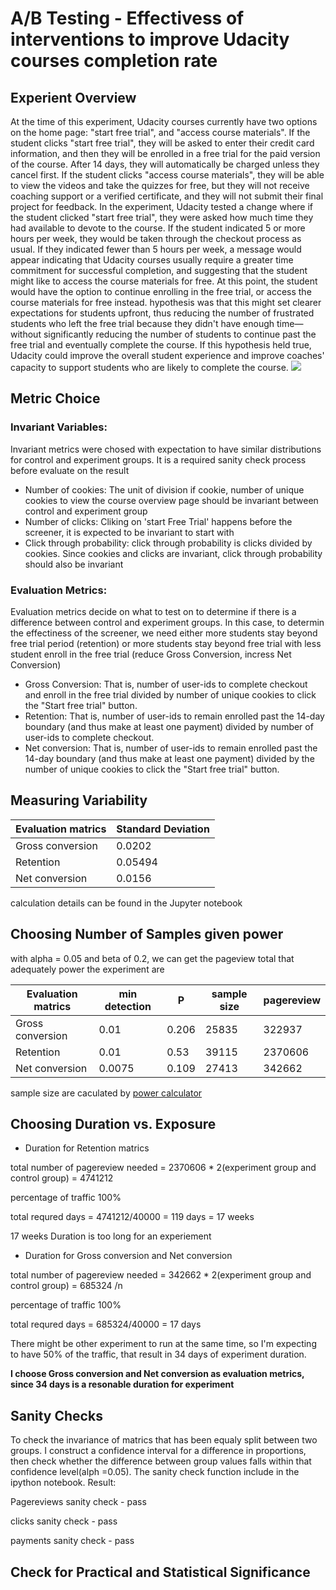 # A/B Testing - Effectivess of interventions to improve Udacity courses completion rate

## Experient Overview
At the time of this experiment, Udacity courses currently have two options on the home page: "start free trial", 
and "access course materials". If the student clicks "start free trial", they will be asked to enter their credit card information, 
and then they will be enrolled in a free trial for the paid version of the course. After 14 days, they will automatically be charged 
unless they cancel first. If the student clicks "access course materials", they will be able to view the videos and take the quizzes for 
free, but they will not receive coaching support or a verified certificate, and they will not submit their final project for feedback.
In the experiment, Udacity tested a change where if the student clicked "start free trial", they were asked how much time they had 
available to devote to the course. If the student indicated 5 or more hours per week, they would be taken through the checkout process 
as usual. If they indicated fewer than 5 hours per week, a message would appear indicating that Udacity courses usually require a greater 
time commitment for successful completion, and suggesting that the student might like to access the course materials for free. At this 
point, the student would have the option to continue enrolling in the free trial, or access the course materials for free instead.
hypothesis was that this might set clearer expectations for students upfront, thus reducing the number of frustrated students who left 
the free trial because they didn't have enough time—without significantly reducing the number of students to continue past the free 
trial and eventually complete the course. If this hypothesis held true, Udacity could improve the overall student experience and 
improve coaches' capacity to support students who are likely to complete the course.
![](https://drive.google.com/file/d/0ByAfiG8HpNUMakVrS0s4cGN2TjQ/view)

## Metric Choice

### Invariant Variables: 
Invariant metrics were chosed with expectation to have similar distributions for control and experiment groups. It is a required 
sanity check process before evaluate on the result 
- Number of cookies: The unit of division if cookie, number of unique cookies to view the course overview page should be invariant between control and experiment group
- Number of clicks: Cliking on 'start Free Trial' happens before the screener, it is expected to be invariant to start with
- Click through probability: click through probability is clicks divided by cookies. Since cookies and clicks are invariant, click through probability should also be invariant

### Evaluation Metrics:
Evaluation metrics decide on what to test on to determine if there is a difference between control and experiment groups. In this case, to determin the effectiness of the screener,
we need either more students stay beyond free trial period (retention) or more students stay beyond free trial with less student enroll in the free trial (reduce Gross Conversion, incress Net Conversion)
- Gross Conversion: That is, number of user-ids to complete checkout and enroll in the free trial divided by number of unique cookies to click the "Start free trial" button.
- Retention: That is, number of user-ids to remain enrolled past the 14-day boundary (and thus make at least one payment) divided by number of user-ids to complete checkout.
- Net conversion: That is, number of user-ids to remain enrolled past the 14-day boundary (and thus make at least one payment) divided by the number of unique cookies to click the "Start free trial" button. 

## Measuring Variability

|    **Evaluation matrics**    | **Standard Deviation** |
|----------------|------------|
| Gross conversion  | 0.0202 |
| Retention      | 0.05494   |
| Net conversion | 0.0156  |

calculation details can be found in the Jupyter notebook

## Choosing Number of Samples given power
with alpha = 0.05 and beta of 0.2, we can get the pageview total that adequately power the experiment are

| **Evaluation matrics** | **min detection** | **P** | **sample size** | **pagereview** |
|------------------------|-------------------|-------|-----------------|----------------|
| Gross conversion       | 0.01              | 0.206 | 25835           | 322937 |
| Retention              | 0.01              | 0.53  | 39115           | 2370606 |
| Net conversion         | 0.0075            | 0.109 | 27413           | 342662 |

sample size are caculated by [power calculator](http://www.evanmiller.org/ab-testing/sample-size.html)
## Choosing Duration vs. Exposure
- Duration for Retention matrics

total number of pagereview needed = 2370606 * 2(experiment group and control group) = 4741212

percentage of traffic 100%

total requred days = 4741212/40000 = 119 days = 17 weeks 

17 weeks Duration is too long for an experiement

- Duration for Gross conversion and Net conversion

total number of pagereview needed = 342662 * 2(experiment group and control group) = 685324 /n

percentage of traffic 100%

total requred days = 685324/40000 = 17 days 

There might be other experiment to run at the same time, so I'm expecting to have 50% of the traffic, that result in 34 days of experiment duration.

**I choose Gross conversion and Net conversion as evaluation metrics, since 34 days is a resonable duration for experiment**

## Sanity Checks
To check the invariance of matrics that has been equaly split between two groups. I construct a confidence interval for a difference in proportions, then check whether the difference between group values falls within that confidence level(alph =0.05).
The sanity check function include in the ipython notebook. 
Result:

Pagereviews sanity check - pass

clicks sanity check - pass

payments sanity check - pass

## Check for Practical and Statistical Significance

